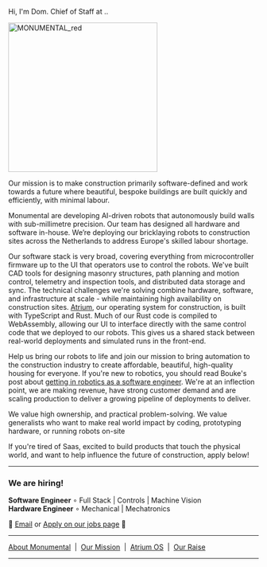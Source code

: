 Hi, I'm Dom. Chief of Staff at ..


<p align="centre">
  <img src="https://github.com/user-attachments/assets/674ae1d1-5660-42cc-a676-c6b1da040f58" alt="MONUMENTAL_red" width="300"/>
</p>

Our mission is to make construction primarily software-defined and work towards a future where beautiful, bespoke buildings are built quickly and efficiently, with minimal labour.

Monumental are developing AI-driven robots that autonomously build walls with sub-millimetre precision. Our team has designed all hardware and software in-house. We’re deploying our bricklaying robots to construction sites across the Netherlands to address Europe's skilled labour shortage.

Our software stack is very broad, covering everything from microcontroller firmware up to the UI that operators use to control the robots. We've built CAD tools for designing masonry structures, path planning and motion control, telemetry and inspection tools, and distributed data storage and sync.
The technical challenges we're solving combine hardware, software, and infrastructure at scale - while maintaining high availability on construction sites. [Atrium](https://www.monumental.co/atrium), our operating system for construction, is built with TypeScript and Rust. Much of our Rust code is compiled to WebAssembly, allowing our UI to interface directly with the same control code that we deployed to our robots. This gives us a shared stack between real-world deployments and simulated runs in the front-end.

Help us bring our robots to life and join our mission to bring automation to the construction industry to create affordable, beautiful, high-quality housing for everyone. If you're new to robotics, you should read Bouke's post about [getting in robotics as a software engineer](https://bou.ke/blog/robotics/).
We're at an inflection point, we are making revenue, have strong customer demand and are scaling production to deliver a growing pipeline of deployments to deliver.

We value high ownership, and practical problem-solving. We value generalists who want to make real world impact by coding, prototyping hardware, or running robots on-site

If you're tired of Saas, excited to build products that touch the physical world, and want to help influence the future of construction, apply below! 

---

### We are hiring!

**Software Engineer** ∘ Full Stack | Controls | Machine Vision  
**Hardware Engineer** ∘ Mechanical | Mechatronics






📧 [Email](mailto:dominic@monumental.co) or [Apply on our jobs page](https://www.monumental.co/jobs) 🧱


---

[About Monumental](https://www.monumental.co/about) &nbsp;|&nbsp; [Our Mission](https://www.monumental.co/our-vision) &nbsp;|&nbsp; [Atrium OS](https://www.monumental.co/atrium) &nbsp;|&nbsp; [Our Raise](our-25-million-fundraise)

---




